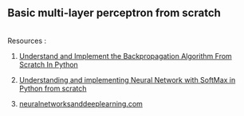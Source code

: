 ## Basic multi-layer perceptron from scratch
<br>
Resources :<br>

1. [Understand and Implement the Backpropagation Algorithm From Scratch In Python](http://www.adeveloperdiary.com/data-science/machine-learning/understand-and-implement-the-backpropagation-algorithm-from-scratch-in-python/)

2. [Understanding and implementing Neural Network with SoftMax in Python from scratch](http://www.adeveloperdiary.com/data-science/deep-learning/neural-network-with-softmax-in-python/)

3. [neuralnetworksanddeeplearning.com](http://neuralnetworksanddeeplearning.com/)

